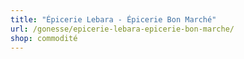 ```yaml
---
title: "Épicerie Lebara - Épicerie Bon Marché"
url: /gonesse/epicerie-lebara-epicerie-bon-marche/
shop: commodité
---
```

